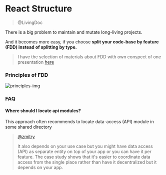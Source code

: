 # React Structure
> @LivingDoc

There is a big problem to maintain and mutate long-living projects.

And it becomes more easy, if you choose **split your code-base by feature (FDD) instead of splitting by type.**

> I have the selection of materials about FDD with own conspect of one presentation [here](https://www.notion.so/Feature-Driven-Development-dfe306d664ae4780bcf999ccdd15e532)

### Principles of FDD

![principles-img](https://s3.us-west-2.amazonaws.com/secure.notion-static.com/74cf09b2-ad8b-4e7d-9ac6-c66e3096c0da/Untitled.png?X-Amz-Algorithm=AWS4-HMAC-SHA256&X-Amz-Credential=AKIAT73L2G45O3KS52Y5%2F20200801%2Fus-west-2%2Fs3%2Faws4_request&X-Amz-Date=20200801T085646Z&X-Amz-Expires=86400&X-Amz-Signature=a6f3d0cf9bd82b781073947c4af095878f8dd6427cebdf46680b22982547953b&X-Amz-SignedHeaders=host&response-content-disposition=filename%20%3D%22Untitled.png%22)

### FAQ

#### Where should I locate api modules?

This approach often recommends to locate data-access (API) module in some shared directory

> [@zmitry](https://www.codementor.io/@zmitry/react-app-structure-by-feature-guidelines-10wnfwp9eh)
>
> It also depends on your use case but you might have data access (API) as separate entity on top of your app or you can have it per feature. The case study shows that it's easier to coordinate data access from the single place rather than have it decentralized but it depends on your app.
